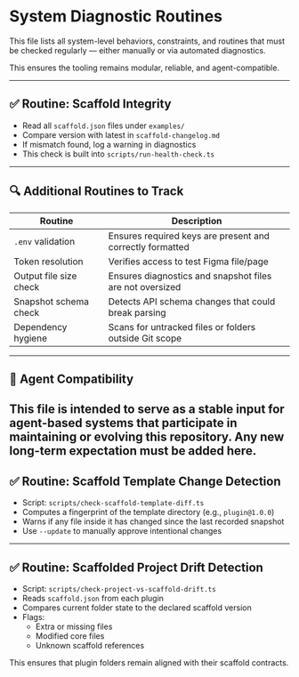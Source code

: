 # System Diagnostic Routines

This file lists all system-level behaviors, constraints, and routines that must be checked regularly — either manually or via automated diagnostics.

This ensures the tooling remains modular, reliable, and agent-compatible.

---

## ✅ Routine: Scaffold Integrity

- Read all `scaffold.json` files under `examples/`
- Compare version with latest in `scaffold-changelog.md`
- If mismatch found, log a warning in diagnostics
- This check is built into `scripts/run-health-check.ts`

---

## 🔍 Additional Routines to Track

| Routine | Description |
|--------|-------------|
| `.env` validation | Ensures required keys are present and correctly formatted |
| Token resolution | Verifies access to test Figma file/page |
| Output file size check | Ensures diagnostics and snapshot files are not oversized |
| Snapshot schema check | Detects API schema changes that could break parsing |
| Dependency hygiene | Scans for untracked files or folders outside Git scope |

---

## 🧠 Agent Compatibility

This file is intended to serve as a stable input for agent-based systems that participate in maintaining or evolving this repository. Any new long-term expectation must be added here.
---

## ✅ Routine: Scaffold Template Change Detection

- Script: `scripts/check-scaffold-template-diff.ts`
- Computes a fingerprint of the template directory (e.g., `plugin@1.0.0`)
- Warns if any file inside it has changed since the last recorded snapshot
- Use `--update` to manually approve intentional changes

---

## ✅ Routine: Scaffolded Project Drift Detection

- Script: `scripts/check-project-vs-scaffold-drift.ts`
- Reads `scaffold.json` from each plugin
- Compares current folder state to the declared scaffold version
- Flags:
  - Extra or missing files
  - Modified core files
  - Unknown scaffold references

This ensures that plugin folders remain aligned with their scaffold contracts.